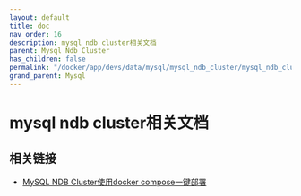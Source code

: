 ```yaml
---
layout: default
title: doc
nav_order: 16
description: mysql ndb cluster相关文档
parent: Mysql Ndb Cluster
has_children: false
permalink: "/docker/app/devs/data/mysql/mysql_ndb_cluster/mysql_ndb_cluster/"
grand_parent: Mysql
---
```


# mysql ndb cluster相关文档

## 相关链接

- [MySQL NDB Cluster使用docker compose一键部署](https://blog.csdn.net/User287/article/details/130110900)
  
